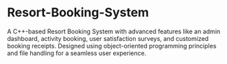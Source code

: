 # Resort-Booking-System
A C++-based Resort Booking System with advanced features like an admin dashboard, activity booking, user satisfaction surveys, and customized booking receipts. Designed using object-oriented programming principles and file handling for a seamless user experience.

